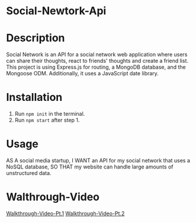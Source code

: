 # Social-Newtork-Api

# Description
Social Network is an API for a social network web application where users can share their thoughts, react to friends' thoughts and create a friend list. This project is using Express.js for routing, a MongoDB database, and the Mongoose ODM. Additionally, it uses a JavaScript date library.

# Installation

1. Run `npm init` in the terminal.
2. Run `npm start` after step 1.

# Usage
AS A social media startup,
I WANT an API for my social network that uses a NoSQL database,
SO THAT my website can handle large amounts of unstructured data.

# Walthrough-Video
[Walkthrough-Video-Pt.1](https://drive.google.com/file/d/1mkdTmel-GuxhbA3PVfTsGO7A5-dNolhs/view)
[Walkthrough-Video-Pt.2](https://drive.google.com/file/d/1Th_y_1GZufnx7YOveO9KubXKOf7Xjb8o/view)
